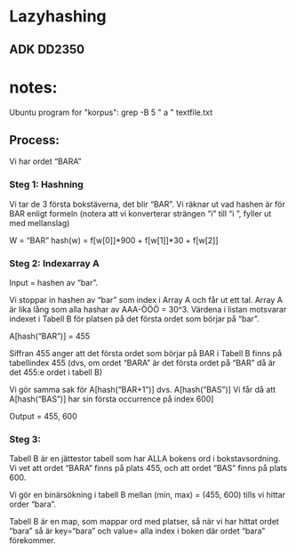 # Lazyhashing
## ADK DD2350

# notes:

Ubuntu program for "korpus":
grep -B 5 " a " textfile.txt

## Process:

Vi har ordet “BARA”

### Steg 1: Hashning

Vi tar de 3 första bokstäverna, det blir “BAR”. Vi räknar ut vad hashen är för BAR enligt formeln
(notera att vi konverterar strängen “i” till “i  ”, fyller ut med mellanslag)

W = “BAR”
hash(w) = f[w[0]]*900 + f[w[1]]*30 + f[w[2]]


### Steg 2: Indexarray A

Input = hashen av “bar”.

Vi stoppar in hashen av “bar” som index i Array A och får ut ett tal. Array A är lika lång som alla hashar av AAA-ÖÖÖ = 30^3. Värdena i listan motsvarar indexet i Tabell B för platsen på det första ordet som börjar på “bar”.

A[hash(“BAR”)] = 455

Siffran 455 anger att det första ordet som börjar på BAR i Tabell B finns på tabellindex 455 (dvs, om ordet “BARA” är det första ordet på “BAR” då är det 455:e ordet i tabell B)

Vi gör samma sak för A[hash(“BAR+1”)] dvs. A[hash(“BAS”)]
Vi får då att A[hash(“BAS”)] har sin första occurrence på index 600]

Output = 455, 600


### Steg 3:

Tabell B är en jättestor tabell som har ALLA bokens ord i bokstavsordning. Vi vet att ordet “BARA” finns på plats 455, och att ordet “BAS” finns på plats 600.

Vi gör en binärsökning i tabell B mellan (min, max) = (455, 600) tills vi hittar order “bara”.

Tabell B är en map, som mappar ord med platser, så när vi har hittat ordet “bara” så är key=“bara” och value= alla index i boken där ordet “bara” förekommer.
